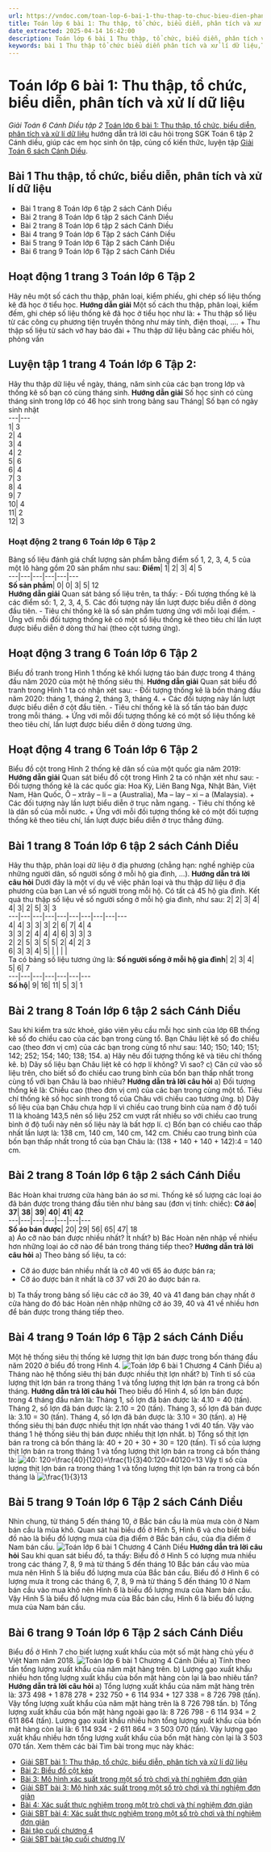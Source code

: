 ```yaml
---
url: https://vndoc.com/toan-lop-6-bai-1-thu-thap-to-chuc-bieu-dien-phan-tich-va-xu-li-du-lieu-248780
title: Toán lớp 6 bài 1: Thu thập, tổ chức, biểu diễn, phân tích và xử lí dữ liệu - Giải Toán 6 Cánh Diều tập 2 - VnDoc.com
date_extracted: 2025-04-14 16:42:00
description: Toán lớp 6 bài 1 Thu thập, tổ chức, biểu diễn, phân tích và xử lí dữ liệu gồm lời giải chi tiết cho từng bài tập cho các em học sinh tham khảo luyện Giải Toán 6 Cánh Diều tập 2.
keywords: bài 1 Thu thập tổ chức biểu diễn phân tích và xử lí dữ liệu,Toán lớp 6 bài 1 Thu thập tổ chức biểu diễn phân tích và xử lí dữ liệu,toán 6,toán lớp 6,giải toán lớp 6,giải toán 6,toán lớp 6 cánh diều,toán 6 cánh diều,giải toán 6 tập 1 cánh diều,giải toán lớp 6 cánh diều,Thu thập tổ chức biểu diễn phân tích và xử lí dữ liệu cánh diều
---
```


# Toán lớp 6 bài 1: Thu thập, tổ chức, biểu diễn, phân tích và xử lí dữ liệu
 _Giải Toán 6 Cánh Diều tập 2_
[Toán lớp 6 bài 1: Thu thập, tổ chức, biểu diễn, phân tích và xử lí dữ liệu](<https://vndoc.com/toan-lop-6-bai-1-thu-thap-to-chuc-bieu-dien-phan-tich-va-xu-li-du-lieu-248780>) hướng dẫn trả lời câu hỏi trong SGK Toán 6 tập 2 Cánh diều, giúp các em học sinh ôn tập, củng cố kiến thức, luyện tập [Giải Toán 6 sách Cánh Diều](<https://vndoc.com/toan-lop-6-sach-canh-dieu>).
## Bài 1 Thu thập, tổ chức, biểu diễn, phân tích và xử lí dữ liệu
  * Bài 1 trang 8 Toán lớp 6 tập 2 sách Cánh Diều
  * Bài 2 trang 8 Toán lớp 6 tập 2 sách Cánh Diều
  * Bài 2 trang 8 Toán lớp 6 tập 2 sách Cánh Diều
  * Bài 4 trang 9 Toán lớp 6 Tập 2 sách Cánh Diều
  * Bài 5 trang 9 Toán lớp 6 Tập 2 sách Cánh Diều
  * Bài 6 trang 9 Toán lớp 6 Tập 2 sách Cánh Diều

## Hoạt động 1 trang 3 Toán lớp 6 Tập 2
Hãy nêu một số cách thu thập, phân loại, kiểm phiếu, ghi chép số liệu thống kê đã học ở tiểu học.
**Hướng dẫn giải**
Một số cách thu thập, phân loại, kiểm đếm, ghi chép số liệu thống kê đã học ở tiểu học như là:
\+ Thu thập số liệu từ các công cụ phương tiện truyền thông như  máy tính, điện thoại, ….
\+ Thu thập số liệu từ sách vở hay báo đài
\+ Thu thập dữ liệu bằng các phiếu hỏi, phỏng vấn
## **Luyện tập 1 trang 4 Toán lớp 6 Tập 2:**
Hãy thu thập dữ liệu về ngày, tháng, năm sinh của các bạn trong lớp và thống kê số bạn có cùng tháng sinh.
**Hướng dẫn giải**
Số học sinh có cùng tháng sinh trong lớp có 46 học sinh trong bảng sau
Tháng| Số bạn có ngày sinh nhật  
---|---  
1| 3  
2| 4  
3| 4  
4| 2  
5| 6  
6| 4  
7| 3  
8| 4  
9| 7  
10| 4  
11| 2  
12| 3  
### Hoạt động 2 trang 6 Toán lớp 6 Tập 2
Bảng số liệu đánh giá chất lượng sản phẩm bằng điểm số 1, 2, 3, 4, 5 của một lô hàng gồm 20 sản phẩm như sau:
**Điểm**|  1| 2| 3| 4| 5  
---|---|---|---|---|---  
**Số sản phẩm**|  0| 0| 3| 5| 12  
**Hướng dẫn giải**
Quan sát bảng số liệu trên, ta thấy:
\- Đối tượng thống kê là các điểm số: 1, 2, 3, 4, 5.
Các đối tượng này lần lượt được biểu diễn ở dòng đầu tiên.
\- Tiêu chí thống kê là số sản phẩm tương ứng với mỗi loại điểm.
\- Ứng với mỗi đối tượng thống kê có một số liệu thống kê theo tiêu chí lần lượt được biểu diễn ở dòng thứ hai \(theo cột tương ứng\).
## Hoạt động 3 trang 6 Toán lớp 6 Tập 2
Biểu đồ tranh trong Hình 1 thống kê khối lượng táo bán được trong 4 tháng đầu năm 2020 của một hệ thống siêu thị.
**Hướng dẫn giải**
Quan sát biểu đồ tranh trong Hình 1 ta có nhận xét sau:
\- Đối tượng thống kê là bốn tháng đầu năm 2020: tháng 1, tháng 2, tháng 3, tháng 4.
\+ Các đối tượng này lần lượt được biểu diễn ở cột đầu tiên.
\- Tiêu chí thống kê là số tấn táo bán được trong mỗi tháng.
\+ Ứng với mỗi đối tượng thống kê có một số liệu thống kê theo tiêu chí, lần lượt được biểu diễn ở dòng tương ứng.
## Hoạt động 4 trang 6 Toán lớp 6 Tập 2
Biểu đồ cột trong Hình 2 thống kê dân số của một quốc gia năm 2019:
**Hướng dẫn giải**
Quan sát biểu đồ cột trong Hình 2 ta có nhận xét như sau:
\- Đối tượng thống kê là các quốc gia: Hoa Kỳ, Liên Bang Nga, Nhật Bản, Việt Nam, Hàn Quốc, Ô – xtrây – li – a \(Australia\), Ma – lay – xi – a \(Malaysia\).
\+ Các đối tượng này lần lượt biểu diễn ở trục nằm ngang.
\- Tiêu chí thống kê là dân số của mỗi nước.
\+ Ứng với mỗi đối tượng thống kê có một đối tượng thống kê theo tiêu chí, lần lượt được biểu diễn ở trục thẳng đứng.
## **Bài 1 trang 8 Toán lớp 6 tập 2 sách Cánh Diều**
Hãy thu thập, phân loại dữ liệu ở địa phương \(chẳng hạn: nghề nghiệp của những người dân, số người sống ở mỗi hộ gia đình, …\).
**Hướng dẫn trả lời câu hỏi**
Dưới đây là một ví dụ về việc phân loại và thu thập dữ liệu ở địa phương của bạn Lan về số người trong mỗi hộ. Có tất cả 45 hộ gia đình.
Kết quả thu thập số liệu về số người sống ở mỗi hộ gia đình, như sau:
2| 2| 3| 4| 4| 3| 2| 5| 3| 3  
---|---|---|---|---|---|---|---|---|---  
4| 4| 3| 3| 3| 2| 6| 7| 4| 4  
3| 3| 2| 4| 4| 4| 6| 3| 3| 3  
2| 2| 5| 3| 5| 5| 2| 4| 2| 3  
6| 3| 3| 4| 5| | | | |   
Ta có bảng số liệu tương ứng là:
**Số người sống ở mỗi hộ gia đình**|  2| 3| 4| 5| 6| 7  
---|---|---|---|---|---|---  
**Số hộ**|  9| 16| 11| 5| 3| 1  
## **Bài 2 trang 8 Toán lớp 6 tập 2 sách Cánh Diều**
Sau khi kiểm tra sức khoẻ, giáo viên yêu cầu mỗi học sinh của lớp 6B thống kê số đo chiều cao của các bạn trong cùng tổ. Bạn Châu liệt kê số đo chiều cao \(theo đơn vị cm\) của các bạn trong cùng tổ như sau:
140; 150; 140; 151; 142; 252; 154; 140; 138; 154.
a\) Hãy nêu đối tượng thống kê và tiêu chí thống kê.
b\) Dãy số liệu bạn Châu liệt kê có hợp lí không? Vì sao?
c\) Căn cứ vào số liệu trên, cho biết số đo chiều cao trung bình của bốn bạn thấp nhất trong cùng tổ với bạn Châu là bao nhiêu?
**Hướng dẫn trả lời câu hỏi**
a\) Đối tượng thống kê là: Chiều cao \(theo đơn vị cm\) của các bạn trong cùng một tổ.
Tiêu chí thống kê số học sinh trong tổ của Châu với chiều cao tương ứng.
b\) Dãy số liệu của bạn Châu chưa hợp lí vì chiều cao trung bình của nam ở độ tuổi 11 là khoảng 143,5 nên số liệu 252 cm vượt rất nhiều so với chiều cao trung bình ở độ tuổi này nên số liệu này là bất hợp lí.
c\) Bốn bạn có chiều cao thấp nhất lần lượt là: 138 cm, 140 cm, 140 cm, 142 cm.
Chiều cao trung bình của bốn bạn thấp nhất trong tổ của bạn Châu là:
\(138 + 140 + 140 + 142\):4 = 140 cm.
## **Bài 2 trang 8 Toán lớp 6 tập 2 sách Cánh Diều**
Bác Hoàn khai trương cửa hàng bán áo sơ mi. Thống kê số lượng các loại áo đã bán được trong tháng đầu tiên như bảng sau \(đơn vị tính: chiếc\):
**Cỡ áo**| **37**| **38**| **39**| **40**| **41**| **42**  
---|---|---|---|---|---|---  
**Số áo bán được**|  20| 29| 56| 65| 47| 18  
a\) Áo cỡ nào bán được nhiều nhất? Ít nhất?
b\) Bác Hoàn nên nhập về nhiều hơn những loại áo cỡ nào để bán trong tháng tiếp theo?
**Hướng dẫn trả lời câu hỏi**
a\) Theo bảng số liệu, ta có:
  * Cỡ áo được bán nhiều nhất là cỡ 40 với 65 áo được bán ra;
  * Cỡ áo được bán ít nhất là cỡ 37 với 20 áo được bán ra.

b\) Ta thấy trong bảng số liệu các cỡ áo 39, 40 và 41 đang bán chạy nhất ở cửa hàng do đó bác Hoàn nên nhập những cỡ áo 39, 40 và 41 về nhiều hơn để bán được trong tháng tiếp theo.
## Bài 4 trang 9 Toán lớp 6 Tập 2 sách Cánh Diều
Một hệ thống siêu thị thống kê lượng thịt lợn bán được trong bốn tháng đầu năm 2020 ở biểu đồ trong Hình 4.
![Toán lớp 6 bài 1 Chương 4 Cánh Diều](https://i.vdoc.vn/data/image/2021/11/21/toan-lop-6-bai-1-thu-thap-to-chuc-bieu-dien-phan-tich-va-xu-li-du-lieu-a.png)
a\) Tháng nào hệ thống siêu thị bán được nhiều thịt lợn nhất?
b\) Tính tỉ số của lượng thịt lợn bán ra trong tháng 1 và tổng lượng thịt lợn bán ra trong cả bốn tháng.
**Hướng dẫn trả lời câu hỏi**
Theo biểu đồ Hình 4, số lợn bán được trong 4 tháng đầu năm là:
Tháng 1, số lợn đã bán được là: 4.10 = 40 \(tấn\).
Tháng 2, số lợn đã bán được là: 2.10 = 20 \(tấn\).
Tháng 3, số lợn đã bán được là: 3.10 = 30 \(tấn\).
Tháng 4, số lợn đã bán được là: 3.10 = 30 \(tấn\).
a\) Hệ thống siêu thị bán được nhiều thịt lợn nhất vào tháng 1 với 40 tấn.
Vậy vào tháng 1 hệ thống siêu thị bán được nhiều thịt lợn nhất.
b\) Tổng số thịt lợn bán ra trong cả bốn tháng là:
40 + 20 + 30 + 30 = 120 \(tấn\).
Tỉ số của lượng thịt lợn bán ra trong tháng 1 và tổng lượng thịt lợn bán ra trong cả bốn tháng là:
![40: 120=\\frac{40}{120}=\\frac{1}{3}](https://i.vdoc.vn/data/image/blank.png)40:120=40120=13
Vậy tỉ số của lượng thịt lợn bán ra trong tháng 1 và tổng lượng thịt lợn bán ra trong cả bốn tháng là ![\\frac{1}{3}](https://i.vdoc.vn/data/image/blank.png)13
## **Bài 5 trang 9 Toán lớp 6 Tập 2 sách Cánh Diều**
Nhìn chung, từ tháng 5 đến tháng 10, ở Bắc bán cầu là mùa mưa còn ở Nam bán cầu là mùa khô. Quan sát hai biểu đồ ở Hình 5, Hình 6 và cho biết biểu đồ nào là biểu đồ lượng mưa của địa điểm ở Bắc bán cầu, của địa điểm ở Nam bán cầu.
![Toán lớp 6 bài 1 Chương 4 Cánh Diều](https://i.vdoc.vn/data/image/2021/11/21/toan-lop-6-bai-1-thu-thap-to-chuc-bieu-dien-phan-tich-va-xu-li-du-lieu-b.png)
**Hướng dẫn trả lời câu hỏi**
Sau khi quan sát biểu đồ, ta thấy:
Biểu đồ ở Hình 5 có lượng mưa nhiều trong các tháng 7, 8, 9 mà từ tháng 5 đến tháng 10 Bắc bán cầu vào mùa mưa nên Hình 5 là biểu đồ lượng mưa của Bắc bán cầu.
Biểu đồ ở Hình 6 có lượng mưa ít trong các tháng 6, 7, 8, 9 mà từ tháng 5 đến tháng 10 ở Nam bán cầu vào mua khô nên Hình 6 là biểu đồ lượng mưa của Nam bán cầu.
Vậy Hình 5 là biểu đồ lượng mưa của Bắc bán cầu, Hình 6 là biểu đồ lượng mưa của Nam bán cầu.
## **Bài 6 trang 9 Toán lớp 6 Tập 2 sách Cánh Diều**
Biểu đồ ở Hình 7 cho biết lượng xuất khẩu của một số mặt hàng chủ yếu ở Việt Nam năm 2018.
![Toán lớp 6 bài 1 Chương 4 Cánh Diều](https://i.vdoc.vn/data/image/2021/11/21/toan-lop-6-bai-1-thu-thap-to-chuc-bieu-dien-phan-tich-va-xu-li-du-lieu-c.jpg)
a\) Tính theo tấn tổng lượng xuất khẩu của năm mặt hàng trên.
b\) Lượng gạo xuất khẩu nhiều hơn tổng lượng xuất khẩu của bốn mặt hàng còn lại là bao nhiêu tấn?
**Hướng dẫn trả lời câu hỏi**
a\) Tổng lượng xuất khẩu của năm mặt hàng trên là:
373 498 + 1 878 278 + 232 750 + 6 114 934 + 127 338 = 8 726 798 \(tấn\).
Vậy tổng lượng xuất khẩu của năm mặt hàng trên là 8 726 798 tấn.
b\) Tổng lượng xuất khẩu của bốn mặt hàng ngoài gạo là:
8 726 798 - 6 114 934 = 2 611 864 \(tấn\).
Lượng gạo xuất khẩu nhiều hơn tổng lượng xuất khẩu của bốn mặt hàng còn lại là:
6 114 934 - 2 611 864 = 3 503 070 \(tấn\).
Vậy lượng gạo xuất khẩu nhiều hơn tổng lượng xuất khẩu của bốn mặt hàng còn lại là 3 503 070 tấn.
Xem thêm các bài Tìm bài trong mục này khác:
  * [Giải SBT bài 1: Thu thập, tổ chức, biểu diễn, phân tích và xử lí dữ liệu](</giai-sbt-toan-6-canh-dieu-bai-1-301804>)
  * [Bài 2: Biểu đồ cột kép](</toan-lop-6-bai-2-bieu-do-cot-kep-248784>)
  * [Bài 3: Mô hình xác suất trong một số trò chơi và thí nghiệm đơn giản](</toan-lop-6-bai-3-mo-hinh-xac-suat-trong-mot-so-tro-choi-va-thi-nghiem-don-gian-248785>)
  * [Giải SBT bài 3: Mô hình xác suất trong một số trò chơi và thí nghiệm đơn giản](</giai-sbt-toan-6-canh-dieu-bai-3-301805>)
  * [Bài 4: Xác suất thực nghiệm trong một trò chơi và thí nghiệm đơn giản](</toan-lop-6-bai-4-xac-suat-thuc-nghiem-trong-mot-tro-choi-va-thi-nghiem-don-gian-249073>)
  * [Giải SBT bài 4: Xác suất thực nghiệm trong một số trò chơi và thí nghiệm đơn giản](</giai-sbt-toan-6-canh-dieu-bai-4-301810>)
  * [Bài tập cuối chương 4](</toan-lop-6-bai-tap-cuoi-chuong-4-canh-dieu-249075>)
  * [Giải SBT bài tập cuối chương IV](</giai-sbt-toan-6-canh-dieu-bai-tap-cuoi-chuong-iv-301817>)

